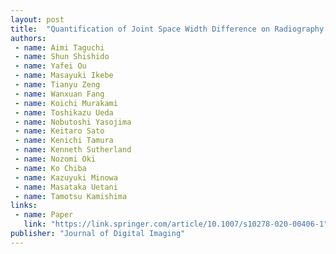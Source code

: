```yaml
---
layout: post
title:  "Quantification of Joint Space Width Difference on Radiography Via Phase-Only Correlation (POC) Analysis: a Phantom Study Comparing with Various Tomographical Modalities Using Conventional Margin-Contouring"
authors:
 - name: Aimi Taguchi
 - name: Shun Shishido
 - name: Yafei Ou
 - name: Masayuki Ikebe
 - name: Tianyu Zeng
 - name: Wanxuan Fang
 - name: Koichi Murakami
 - name: Toshikazu Ueda
 - name: Nobutoshi Yasojima
 - name: Keitaro Sato
 - name: Kenichi Tamura
 - name: Kenneth Sutherland
 - name: Nozomi Oki
 - name: Ko Chiba
 - name: Kazuyuki Minowa
 - name: Masataka Uetani
 - name: Tamotsu Kamishima
links:
 - name: Paper
   link: "https://link.springer.com/article/10.1007/s10278-020-00406-1"
publisher: "Journal of Digital Imaging"
---
```


